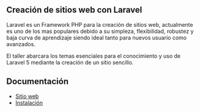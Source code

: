 ## Creación de sitios web con Laravel

Laravel es un Framework PHP para la creación de sitios web, actualmente es uno de los mas populares debido a su simpleza, flexibilidad, robustez y baja curva de aprendizaje siendo ideal tanto para nuevos usuario como avanzados.

El taller abarcara los temas esenciales para el conocimiento y uso de Laravel 5 mediante la creación de un sitio sencillo.

## Documentación

* [Sitio web](http://laravel.com/docs)
* [Instalación](http://laravel.com/docs)
